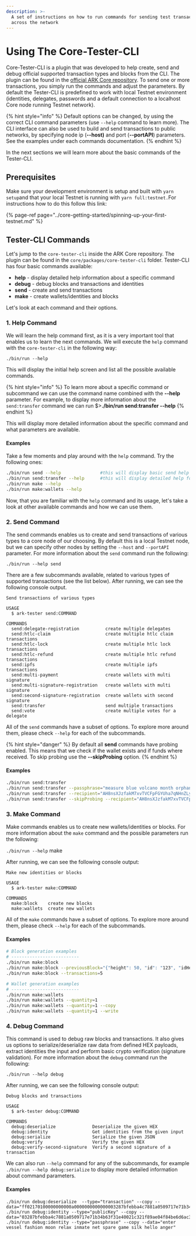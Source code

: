 ```yaml
---
description: >-
  A set of instructions on how to run commands for sending test transactions
  across the network
---
```


# Using The Core-Tester-CLI

Core-Tester-CLI  is a plugin that was developed to help create, send and debug official supported transaction types and blocks from the CLI. The plugin can be found in the [official ARK Core repository](https://github.com/arkecosystem/core). To send one or more transactions, you simply run the commands and adjust the parameters. By default the Tester-CLI is predefined to work with local Testnet environment \(identities, delegates, passwords and a default connection to a localhost Core node running Testnet network\).

{% hint style="info" %}
Default options can be changed, by using the correct CLI command parameters \(use `--help` command to learn more\). The CLI interface can also be used to build and send transactions to public networks, by specifying node ip \(**--host\)** and port \(**--portAPI**\) parameters. See the examples under each commands documentation.
{% endhint %}

In the next sections we will learn more about the basic commands of the Tester-CLI.

## Prerequisites

Make sure your development environment is setup and built with `yarn setup`and that your local Testnet is running with `yarn full:testnet.`For instructions how to do this follow this link:

{% page-ref page="../core-getting-started/spinning-up-your-first-testnet.md" %}

## Tester-CLI Commands

Let's jump to the `core-tester-cli` inside the ARK Core repository. The plugin can be found in the `core/packages/core-tester-cli` folder. Tester-CLI has four basic commands available:

* **help** - display detailed help information about a specific command
* **debug** - debug blocks and transactions and identities
* **send** - create and send transactions
* **make** - create wallets/identities and blocks

Let's look at each command and their options.

### 1. Help Command

We will learn the help command first, as it is a very important tool that enables us to learn the next commands. We will execute the `help` command with the `core-tester-cli` in the following way:

`./bin/run --help`

This will display the initial help screen and list all the possible available commands.

{% hint style="info" %}
To learn more about a specific command or subcommand we can use the command name combined with the **--help** parameter. For example, to display more information about the `send:transfer` command we can run $&gt;**./bin/run send:transfer --help**
{% endhint %}

This will display more detailed information about the specific command and what parameters are available. 

#### Examples

Take a few moments and play around with the `help` command. Try the following ones:

```bash
./bin/run send --help               #this will display basic send help
./bin/run send:transfer --help      #this will display detailed help for send:transfer
./bin/run make --help
./bin/run make:wallets --help
```

Now, that you are familiar with the `help` command and its usage, let's take a look at other available commands and how we can use them.

### 2. Send Command

The send commands enables us to create and send transactions of various types to a core node of our choosing. By default this is a local Testnet node, but we can specify other nodes by setting the `--host` and `--portAPI` parameter. For more information about the `send` command run the following:

`./bin/run --help send`

There are a few subcommands available, related to various types of supported transactions \(see the list below\). After running, we can see the following console output. 

```text
Send transactions of various types

USAGE
  $ ark-tester send:COMMAND

COMMANDS
  send:delegate-registration          create multiple delegates
  send:htlc-claim                     create multiple htlc claim transactions
  send:htlc-lock                      create multiple htlc lock transactions
  send:htlc-refund                    create multiple htlc refund transactions
  send:ipfs                           create multiple ipfs transactions
  send:multi-payment                  create wallets with multi signature
  send:multi-signature-registration   create wallets with multi signature
  send:second-signature-registration  create wallets with second signature
  send:transfer                       send multiple transactions
  send:vote                           create multiple votes for a delegate
```

All of the `send` commands have a subset of options. To explore more around them, please check `--help` for each of the subcommands.

{% hint style="danger" %}
By default all **send** commands have probing enabled. This means that we check if the wallet exists and if funds where received. To skip probing  use the **--skipProbing** option. 
{% endhint %}

#### Examples

```bash
./bin/run send:transfer
./bin/run send:transfer --passphrase="measure blue volcano month orphan only cupboard found laugh peasant drama monitor" --number=2
./bin/run send:transfer --recipient="AH8nsXJzfakM7xvTVCFpFGYUha7qNHnZLy" --passphrase="measure blue volcano month orphan only cupboard found laugh peasant drama monitor" --number=2
./bin/run send:transfer --skipProbing --recipient="AH8nsXJzfakM7xvTVCFpFGYUha7qNHnZLy" --passphrase="measure blue volcano month orphan only cupboard found laugh peasant drama monitor" --number=2
```

### 3. Make Command

Make commands enables us to create new wallets/identities or blocks.  For more information about the `make` command and the possible parameters run the following:

`./bin/run --help` make  
  
After running, we can see the following console output:

```text
Make new identities or blocks

USAGE
  $ ark-tester make:COMMAND

COMMANDS
  make:block    create new blocks
  make:wallets  create new wallets
```

All of the `make` commands have a subset of options. To explore more around them, please check `--help` for each of the subcommands.

#### Examples

```bash
# Block generation examples
# --------------------------
./bin/run make:block
./bin/run make:block --previousBlock="{"height": 50, "id": "123", "idHex": "7b"}"
./bin/run make:block --transactions=5

# Wallet generation examples
# --------------------------
./bin/run make:wallets
./bin/run make:wallets --quantity=1
./bin/run make:wallets --quantity=1 --copy
./bin/run make:wallets --quantity=1 --write
```

### 4. Debug Command

This command is used to debug raw blocks and transactions. It also gives us options to serialize/deserialize raw data from defined HEX payloads, extract identities the input and perform basic crypto verification \(signature validation\). For more information about the `debug` command run the following:

`./bin/run --help debug`

After running, we can see the following console output:

```text
Debug blocks and transactions

USAGE
  $ ark-tester debug:COMMAND

COMMANDS
  debug:deserialize              Deserialize the given HEX
  debug:identity                 Get identities from the given input
  debug:serialize                Serialize the given JSON
  debug:verify                   Verify the given HEX
  debug:verify-second-signature  Verify a second signature of a transaction
```

We can also run `--help` command for any of the subcommands, for example `./bin/run --help debug:serialize` to display more detailed information about command parameters.

#### Examples

```text
./bin/run debug:deserialize  --type="transaction" --copy --data="ff02170100000000000a0000000000000003287bfebba4c7881a0509717e71b34b63f31e40021c321f89ae04f84be6d6ac3780969800000000000000ab9041000000000000000017ee6703c6780c881f672256c08e5444930f2a8c149c637acdb299a575ec8ea762230904ff352dae7c486777790664a2d99ee43fbbaf2c40948dbcc829ad723e920ac91d91a928d1eb5500ca9aa6cfb8b376e743b8"
./bin/run debug:identity --type="publicKey" --copy --data="03287bfebba4c7881a0509717e71b34b63f31e40021c321f89ae04f84be6d6ac37"
./bin/run debug:identity --type="passphrase" --copy --data="enter vessel fashion moon relax inmate net spare game silk hello anger"
```

